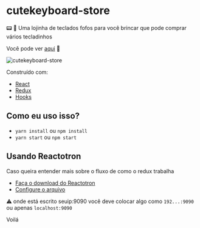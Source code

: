 # cutekeyboard-store

:pager: :art: Uma lojinha de teclados fofos para você brincar que pode comprar vários tecladinhos 

Você pode ver [aqui](https://cutekeyboard.netlify.app/) :star2:

![cutekeyboard-store](https://imgur.com/W8yExce.png)

Construído com:

* [React](https://pt-br.reactjs.org/)
* [Redux](https://redux.js.org/)
* [Hooks](https://pt-br.reactjs.org/docs/hooks-intro.html)

## Como eu uso isso?

* ``yarn install`` ou ``npm install``
* ``yarn start`` ou ``npm start``

## Usando Reactotron

Caso queira entender mais sobre o fluxo de como o redux trabalha

* [Faça o download do Reactotron](https://github.com/infinitered/reactotron/blob/master/docs/installing.md)
* [Configure o arquivo](../master/src/config/ReactotronConfig.js)

:warning: onde está escrito seuip:9090 você deve colocar algo como ``192...:9090`` ou apenas ``localhost:9090``

Voilá
